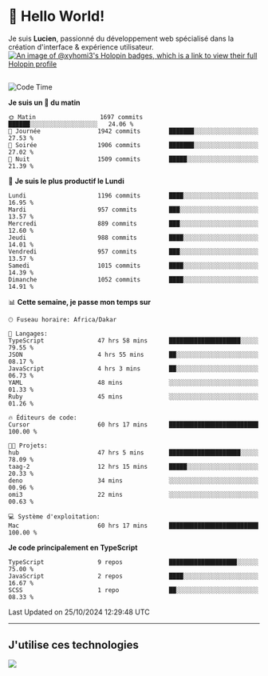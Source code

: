 # 👋 Hello World!

Je suis **Lucien**, passionné du développement web spécialisé dans la création d'interface & expérience utilisateur.
[![An image of @xyhomi3's Holopin badges, which is a link to view their full Holopin profile](https://holopin.me/xyhomi3)](https://holopin.io/@xyhomi3)

##

<!--START_SECTION:waka-->
![Code Time](http://img.shields.io/badge/Code%20Time-2%2C400%20hrs%205%20mins-blue)

**Je suis un 🐤 du matin** 

```text
🌞 Matin                  1697 commits        ██████░░░░░░░░░░░░░░░░░░░   24.06 % 
🌆 Journée                1942 commits        ███████░░░░░░░░░░░░░░░░░░   27.53 % 
🌃 Soirée                 1906 commits        ███████░░░░░░░░░░░░░░░░░░   27.02 % 
🌙 Nuit                   1509 commits        █████░░░░░░░░░░░░░░░░░░░░   21.39 % 
```
📅 **Je suis le plus productif le Lundi** 

```text
Lundi                    1196 commits        ████░░░░░░░░░░░░░░░░░░░░░   16.95 % 
Mardi                    957 commits         ███░░░░░░░░░░░░░░░░░░░░░░   13.57 % 
Mercredi                 889 commits         ███░░░░░░░░░░░░░░░░░░░░░░   12.60 % 
Jeudi                    988 commits         ████░░░░░░░░░░░░░░░░░░░░░   14.01 % 
Vendredi                 957 commits         ███░░░░░░░░░░░░░░░░░░░░░░   13.57 % 
Samedi                   1015 commits        ████░░░░░░░░░░░░░░░░░░░░░   14.39 % 
Dimanche                 1052 commits        ████░░░░░░░░░░░░░░░░░░░░░   14.91 % 
```


📊 **Cette semaine, je passe mon temps sur** 

```text
🕑︎ Fuseau horaire: Africa/Dakar

💬 Langages: 
TypeScript               47 hrs 58 mins      ████████████████████░░░░░   79.55 % 
JSON                     4 hrs 55 mins       ██░░░░░░░░░░░░░░░░░░░░░░░   08.17 % 
JavaScript               4 hrs 3 mins        ██░░░░░░░░░░░░░░░░░░░░░░░   06.73 % 
YAML                     48 mins             ░░░░░░░░░░░░░░░░░░░░░░░░░   01.33 % 
Ruby                     45 mins             ░░░░░░░░░░░░░░░░░░░░░░░░░   01.26 % 

🔥 Éditeurs de code: 
Cursor                   60 hrs 17 mins      █████████████████████████   100.00 % 

🐱‍💻 Projets: 
hub                      47 hrs 5 mins       ████████████████████░░░░░   78.09 % 
taag-2                   12 hrs 15 mins      █████░░░░░░░░░░░░░░░░░░░░   20.33 % 
deno                     34 mins             ░░░░░░░░░░░░░░░░░░░░░░░░░   00.96 % 
omi3                     22 mins             ░░░░░░░░░░░░░░░░░░░░░░░░░   00.63 % 

💻 Système d'exploitation: 
Mac                      60 hrs 17 mins      █████████████████████████   100.00 % 
```

**Je code principalement en TypeScript** 

```text
TypeScript               9 repos             ███████████████████░░░░░░   75.00 % 
JavaScript               2 repos             ████░░░░░░░░░░░░░░░░░░░░░   16.67 % 
SCSS                     1 repo              ██░░░░░░░░░░░░░░░░░░░░░░░   08.33 % 
```




 Last Updated on 25/10/2024 12:29:48 UTC
<!--END_SECTION:waka-->
---

## J'utilise ces technologies

<p align="left">
  <a href="https://skillicons.dev">
    <img src="https://skillicons.dev/icons?i=ts,js,md,scss,tailwind,react,docker,express,astro,vite,nextjs,vercel,figma,ableton" />
  </a>
</p>

